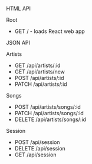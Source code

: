 HTML API

Root
  - GET / - loads React web app

JSON API

Artists
  - GET /api/artists/:id
  - GET /api/artists/new
  - POST /api/artists/:id
  - PATCH /api/artists/:id

Songs
  - POST /api/artists/songs/:id
  - PATCH /api/artists/songs/:id  
  - DELETE /api/artists/songs/:id  

Session
  - POST /api/session
  - DELETE /api/session
  - GET /api/session

